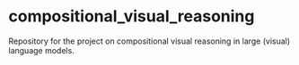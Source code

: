 # compositional_visual_reasoning
Repository for the project on compositional visual reasoning in large (visual) language models.
